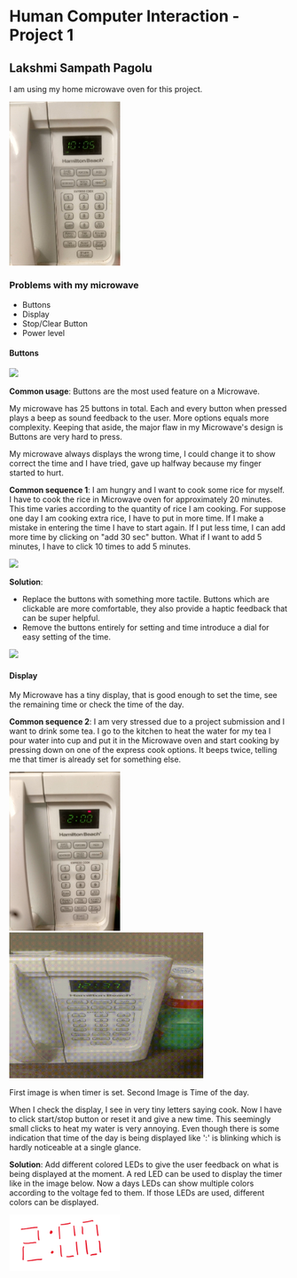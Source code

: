 # Human Computer Interaction - Project 1

## Lakshmi Sampath Pagolu

I am using my home microwave oven for this project.

<img src="./project-photos/microwave.jpg" width="200">

### Problems with my microwave
- Buttons
- Display
- Stop/Clear Button
- Power level

#### Buttons
<img src="./project-photos/buttons.gif" width="300">


__Common usage__: Buttons are the most used feature on a Microwave.

My microwave has 25 buttons in total. Each and every button when pressed plays a beep as sound feedback to the user. More options equals more complexity. Keeping that aside, the major flaw in my Microwave's design is Buttons are very hard to press.

My microwave always displays the wrong time, I could change it to show correct the time and I have tried, gave up halfway because my finger started to hurt.

__Common sequence 1__: I am hungry and I want to cook some rice for myself. I have to cook the rice in Microwave oven for approximately 20 minutes. This time varies according to the quantity of rice I am cooking. For suppose one day I am cooking extra rice, I have to put in more time. If I make a mistake in entering the time I have to start again. If I put less time, I can add more time by clicking on "add 30 sec" button. What if I want to add 5 minutes, I have to click 10 times to add 5 minutes.

<img src="./project-photos/ricecook.gif" width="300">

__Solution__:
- Replace the buttons with something more tactile. Buttons which are clickable are more comfortable, they also provide a haptic feedback that can be super helpful.
- Remove the buttons entirely for setting and time introduce a dial for easy setting of the time.

<img src="./project-photos/dial.png" width="200">

#### Display

My Microwave has a tiny display, that is good enough to set the time, see the remaining time or check the time of the day.

__Common sequence 2__:  I am very stressed due to a project submission and I want to drink some tea. I go to the kitchen to heat the water for my tea I pour water into cup and put it in the Microwave oven and start cooking by pressing down on one of the express cook options. It beeps twice, telling me that timer is already set for something else.

<img src="./project-photos/display.jpg" width="200">
<img src="./project-photos/display.gif" width="350">

First image is when timer is set. Second Image is Time of the day.

When I check the display, I see in very tiny letters saying cook. Now I have to click start/stop button or reset it and give a new time. This seemingly small clicks to heat my water is very annoying. Even though there is some indication that time of the day is being displayed like ':' is blinking which is hardly noticeable at a single glance.

__Solution__: Add different colored LEDs to give the user feedback on what is being displayed at the moment. A red LED can be used to display the timer like in the image below. Now a days LEDs can show multiple colors according to the voltage fed to them. If those LEDs are used, different colors can be displayed.

<img src="./project-photos/timer.PNG" width="200">

